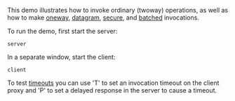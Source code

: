 This demo illustrates how to invoke ordinary (twoway) operations, as
well as how to make [oneway][1], [datagram][2], [secure][3], and
[batched][4] invocations.

To run the demo, first start the server:

```
server
```

In a separate window, start the client:

```
client
```

To test [timeouts][5] you can use 'T' to set an invocation timeout on the
client proxy and 'P' to set a delayed response in the server to cause a
timeout.

[1]: https://doc.zeroc.com/display/IceSwift/Oneway+Invocations
[2]: https://doc.zeroc.com/display/IceSwift/Datagram+Invocations
[3]: https://doc.zeroc.com/display/IceSwift/IceSSL
[4]: https://doc.zeroc.com/display/IceSwift/Batched+Invocations
[5]: https://doc.zeroc.com/display/IceSwift/Invocation+Timeouts
